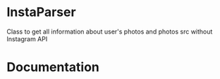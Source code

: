 # InstaParser
Class to get all information about user's photos and photos src without Instagram API

# Documentation
